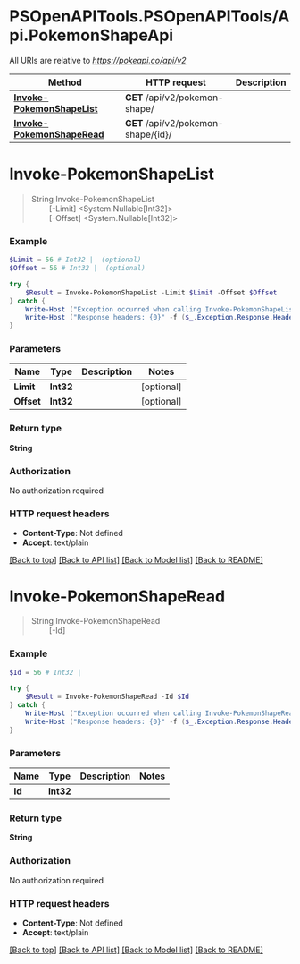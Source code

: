 # PSOpenAPITools.PSOpenAPITools/Api.PokemonShapeApi

All URIs are relative to *https://pokeapi.co/api/v2*

Method | HTTP request | Description
------------- | ------------- | -------------
[**Invoke-PokemonShapeList**](PokemonShapeApi.md#Invoke-PokemonShapeList) | **GET** /api/v2/pokemon-shape/ | 
[**Invoke-PokemonShapeRead**](PokemonShapeApi.md#Invoke-PokemonShapeRead) | **GET** /api/v2/pokemon-shape/{id}/ | 


<a name="Invoke-PokemonShapeList"></a>
# **Invoke-PokemonShapeList**
> String Invoke-PokemonShapeList<br>
> &nbsp;&nbsp;&nbsp;&nbsp;&nbsp;&nbsp;&nbsp;&nbsp;[-Limit] <System.Nullable[Int32]><br>
> &nbsp;&nbsp;&nbsp;&nbsp;&nbsp;&nbsp;&nbsp;&nbsp;[-Offset] <System.Nullable[Int32]><br>



### Example
```powershell
$Limit = 56 # Int32 |  (optional)
$Offset = 56 # Int32 |  (optional)

try {
    $Result = Invoke-PokemonShapeList -Limit $Limit -Offset $Offset
} catch {
    Write-Host ("Exception occurred when calling Invoke-PokemonShapeList: {0}" -f ($_.ErrorDetails | ConvertFrom-Json))
    Write-Host ("Response headers: {0}" -f ($_.Exception.Response.Headers | ConvertTo-Json))
}
```

### Parameters

Name | Type | Description  | Notes
------------- | ------------- | ------------- | -------------
 **Limit** | **Int32**|  | [optional] 
 **Offset** | **Int32**|  | [optional] 

### Return type

**String**

### Authorization

No authorization required

### HTTP request headers

 - **Content-Type**: Not defined
 - **Accept**: text/plain

[[Back to top]](#) [[Back to API list]](../README.md#documentation-for-api-endpoints) [[Back to Model list]](../README.md#documentation-for-models) [[Back to README]](../README.md)

<a name="Invoke-PokemonShapeRead"></a>
# **Invoke-PokemonShapeRead**
> String Invoke-PokemonShapeRead<br>
> &nbsp;&nbsp;&nbsp;&nbsp;&nbsp;&nbsp;&nbsp;&nbsp;[-Id] <Int32><br>



### Example
```powershell
$Id = 56 # Int32 | 

try {
    $Result = Invoke-PokemonShapeRead -Id $Id
} catch {
    Write-Host ("Exception occurred when calling Invoke-PokemonShapeRead: {0}" -f ($_.ErrorDetails | ConvertFrom-Json))
    Write-Host ("Response headers: {0}" -f ($_.Exception.Response.Headers | ConvertTo-Json))
}
```

### Parameters

Name | Type | Description  | Notes
------------- | ------------- | ------------- | -------------
 **Id** | **Int32**|  | 

### Return type

**String**

### Authorization

No authorization required

### HTTP request headers

 - **Content-Type**: Not defined
 - **Accept**: text/plain

[[Back to top]](#) [[Back to API list]](../README.md#documentation-for-api-endpoints) [[Back to Model list]](../README.md#documentation-for-models) [[Back to README]](../README.md)

